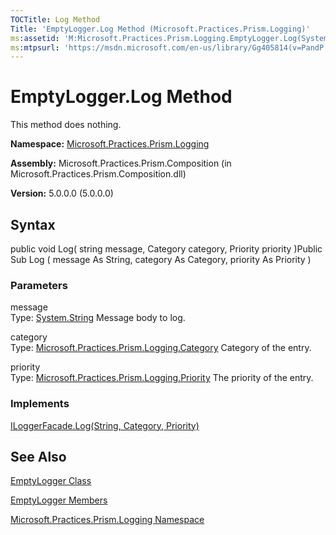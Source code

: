 ```yaml
---
TOCTitle: Log Method
Title: 'EmptyLogger.Log Method (Microsoft.Practices.Prism.Logging)'
ms:assetid: 'M:Microsoft.Practices.Prism.Logging.EmptyLogger.Log(System.String,Microsoft.Practices.Prism.Logging.Category,Microsoft.Practices.Prism.Logging.Priority)'
ms:mtpsurl: 'https://msdn.microsoft.com/en-us/library/Gg405814(v=PandP.50)'
---
```



# EmptyLogger.Log Method

This method does nothing.

**Namespace:** [Microsoft.Practices.Prism.Logging](https://msdn.microsoft.com/library/microsoft.practices.prism.logging)
**Assembly:** Microsoft.Practices.Prism.Composition (in Microsoft.Practices.Prism.Composition.dll)

**Version:** 5.0.0.0 (5.0.0.0)

## Syntax

public void Log( string message, Category category, Priority priority )Public Sub Log ( message As String, category As Category, priority As Priority )

### Parameters

message  
Type: [System.String](http://msdn.microsoft.com/en-us/library/s1wwdcbf)
Message body to log.

category  
Type: [Microsoft.Practices.Prism.Logging.Category](https://msdn.microsoft.com/library/microsoft.practices.prism.logging.category)
Category of the entry.

priority  
Type: [Microsoft.Practices.Prism.Logging.Priority](https://msdn.microsoft.com/library/microsoft.practices.prism.logging.priority)
The priority of the entry.

### Implements

[ILoggerFacade.Log(String, Category, Priority)](https://msdn.microsoft.com/library/microsoft.practices.prism.logging.iloggerfacade.log(system.string%2cmicrosoft.practices.prism.logging.category%2cmicrosoft.practices.prism.logging.priority))

## See Also

[EmptyLogger Class](https://msdn.microsoft.com/library/microsoft.practices.prism.logging.emptylogger)

[EmptyLogger Members](https://msdn.microsoft.com/allmembers.t:microsoft.practices.prism.logging.emptylogger)

[Microsoft.Practices.Prism.Logging Namespace](https://msdn.microsoft.com/library/microsoft.practices.prism.logging)
